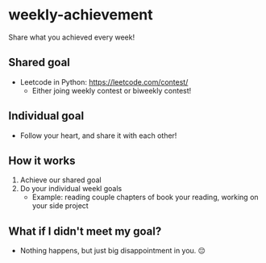 # weekly-achievement
Share what you achieved every week!

## Shared goal
- Leetcode in Python: https://leetcode.com/contest/
    - Either joing weekly contest or biweekly contest!

## Individual goal
- Follow your heart, and share it with each other!

## How it works
1. Achieve our shared goal
2. Do your individual weekl goals
    - Example: reading couple chapters of book your reading, working on your side project

## What if I didn't meet my goal?
- Nothing happens, but just big disappointment in you. :pensive:

